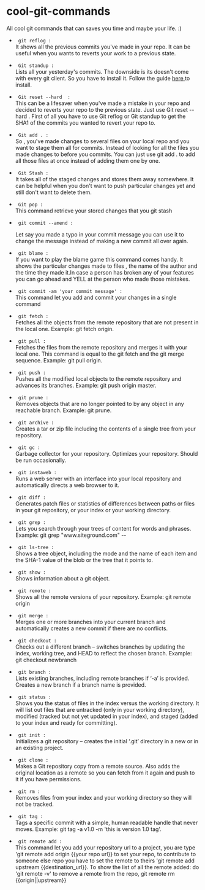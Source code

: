 # cool-git-commands
All cool git commands that can saves you time and maybe your life. :)

<ul>

<p> <li> <code> git reflog : </code> </li>   It shows all the previous commits you've made in your repo. It can be useful when you wants to reverts your work to a previous state.  </p>


<p> <li>  <code> Git standup :  </code> </li> Lists all your yesterday's commits. The downside is its doesn't come with every git client. So you have to install it. Follow the guide <a href="https://github.com/kamranahmedse/git-standup"> here </a> to install. </p>


<p> <li>  <code> Git reset --hard  : </code> </li>  This can be a lifesaver when you've made  a mistake in  your repo and decided to reverts your repo to the previous state. Just use <italic> Git reset --hard <The SHA1 of the commits you want to revert to>  </italic> . First of all you have to use <italic> Git reflog </italic> or <italic> Git standup </italic> to get the SHA1 of the commits you wanted to revert your repo to. </p>


<p> <li>  <code> Git add . : </code> </li>  So , you've made changes to several files on your local repo and you want to stage them all for commits. Instead of looking for all the files you made changes to before you commits. You can just use <italic> git add . </italic> to add all those files at once instead of adding them one by one. </p>


<p> <li>  <code> Git Stash : </code> </li> It  takes all of the staged changes and stores them away somewhere. It can be helpful when you don't want to push  particular changes yet and still don't want to delete them. </p>

<p> <li>  <code> Git pop : </code> </li> This command retrieve your stored changes that you git stash </p>

<p> <li> <code> git commit --amend :  </code> </li>

Let say you made a typo in your  commit message you can use it to change the message instead of making a new commit all over again. </p>

<p> <li> <code> git blame : </code> </li> If you want to play the blame game this command comes handy. It shows the particular changes made to files , the name of the author and the time they made it.In case a person has broken any of your features you can go ahead and YELL at the person who made those mistakes. </p>

<p> <li> <code> git commit -am 'your commit message' : </code> </li>  This command let you add and commit your changes in a single command </p>


<p> <li> <code> git fetch :</code> </li> Fetches all the objects from the remote repository that are not present in the local one. Example: git fetch origin. </p>


<p> <li> <code> git pull :</code> </li> Fetches the files from the remote repository and merges it with your local one. This command is equal to the git fetch and the git merge sequence. Example: git pull origin. </p>

<p> <li> <code> git push :</code> </li> Pushes all the modified local objects to the remote repository and advances its branches. Example: git push origin master. </p>


<p> <li> <code> git prune :</code> </li> Removes objects that are no longer pointed to by any object in any reachable branch. <italic> Example: git prune.</italic> </p>

<p> <li> <code> git archive :</code> </li> Creates a tar or zip file including the contents of a single tree from your repository. </p>

<p> <li> <code> git gc :</code> </li> Garbage collector for your repository. Optimizes your repository. Should be run occasionally. </p>

<p> <li> <code> git instaweb :</code> </li> Runs a web server with an interface into your local repository and automatically directs a web browser to it. </p>

<p> <li> <code> git diff :</code> </li> Generates patch files or statistics of differences between paths or files in your git repository, or your index or your working directory. </p>

<p> <li> <code> git grep :</code> </li> Lets you search through your trees of content for words and phrases. <italic> Example: git grep  "www.siteground.com" -- </italic> </p>

<p> <li> <code> git ls-tree :</code> </li> Shows a tree object, including the mode and the name of each item and the SHA-1 value of the blob or the tree that it points to. </p>

<p> <li> <code> git show :</code> </li> Shows information about a git object.  </p>

<p> <li> <code> git remote :</code> </li> Shows all the remote versions of your repository. Example: git remote origin  </p>

<p> <li> <code> git merge :</code> </li> Merges one or more branches into your current branch and automatically creates a new commit if there are no conflicts.  </p>

<p> <li> <code> git checkout :</code> </li> Checks out a different branch – switches branches by updating the index, working tree, and HEAD to reflect the chosen branch. <italic> Example: git checkout newbranch </italic>  </p>

<p> <li> <code> git branch :</code> </li> Lists existing branches, including remote branches if ‘-a’ is provided. Creates a new branch if a branch name is provided.  </p>

<p> <li> <code> git status :</code> </li> Shows you the status of files in the index versus the working directory. It will list out files that are untracked (only in your working directory), modified (tracked but not yet updated in your index), and staged (added to your index and ready for committing).  </p>

<p> <li> <code> git init :</code> </li> Initializes a git repository – creates the initial ‘.git’ directory in a new or in an existing project.   </p>

<p> <li> <code> git clone :</code> </li> Makes a Git repository copy from a remote source. Also adds the original location as a remote so you can fetch from it again and push to it if you have permissions. </p>

<p> <li> <code> git rm :</code> </li> Removes files from your index and your working directory so they will not be tracked. </p>

<p> <li> <code> git tag :</code> </li> Tags a specific commit with a simple, human readable handle that never moves. Example: git tag -a v1.0 -m 'this is version 1.0 tag'. </p>

<p> <li> <code> git remote add :</code> </li> This command let you add your repository url to a project, you are type 'git remote add origin {{your repo url}} to set your repo, to contribute to someone else repo you have to set the remote to theirs 'git remote add upstream {{destination_url}}. To show the list of all the remote added: do 'git remote -v' to remove a remote from the repo, git remote rm {{origin||upstream}}</p>

</ul>
